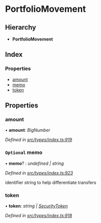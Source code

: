 # PortfolioMovement

## Hierarchy

* **PortfolioMovement**

## Index

### Properties

* [amount](portfoliomovement.md#amount)
* [memo](portfoliomovement.md#optional-memo)
* [token](portfoliomovement.md#token)

## Properties

### amount

• **amount**: _BigNumber_

_Defined in_ [_src/types/index.ts:919_](https://github.com/PolymathNetwork/polymesh-sdk/blob/7362b318/src/types/index.ts#L919)

### `Optional` memo

• **memo**? : _undefined \| string_

_Defined in_ [_src/types/index.ts:923_](https://github.com/PolymathNetwork/polymesh-sdk/blob/7362b318/src/types/index.ts#L923)

identifier string to help differentiate transfers

### token

• **token**: _string \|_ [_SecurityToken_](../classes/securitytoken.md)

_Defined in_ [_src/types/index.ts:918_](https://github.com/PolymathNetwork/polymesh-sdk/blob/7362b318/src/types/index.ts#L918)

